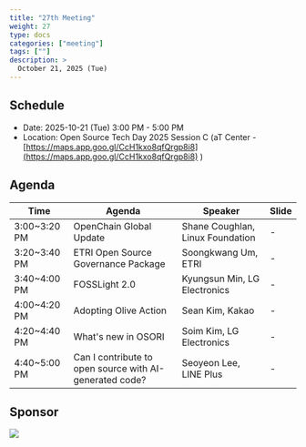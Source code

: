 ```yaml
---
title: "27th Meeting"
weight: 27
type: docs
categories: ["meeting"]
tags: [""]
description: >
  October 21, 2025 (Tue)
---
```



## Schedule


* Date: 2025-10-21 (Tue) 3:00 PM - 5:00 PM
* Location: Open Source Tech Day 2025 Session C (aT Center - [https://maps.app.goo.gl/CcH1kxo8qfQrgp8i8](https://maps.app.goo.gl/CcH1kxo8qfQrgp8i8) )


## Agenda


| Time        | Agenda                        | Speaker                          | Slide |
|-------------|-------------------------------|----------------------------------|-------|
| 3:00~3:20 PM | OpenChain Global Update              | Shane Coughlan, Linux Foundation             | -     |
| 3:20~3:40 PM | ETRI Open Source Governance Package      | Soongkwang Um, ETRI | - |
| 3:40~4:00 PM | FOSSLight 2.0        | Kyungsun Min, LG Electronics                  | - |
| 4:00~4:20 PM | Adopting Olive Action        | Sean Kim, Kakao                    | - |
| 4:20~4:40 PM | What's new in OSORI                    | Soim Kim, LG Electronics                              | -     |
| 4:40~5:00 PM | Can I contribute to open source with AI-generated code? | Seoyeon Lee, LINE Plus                | -  |



## Sponsor


![](../../../images/content/about/logo/ETRI.png)
